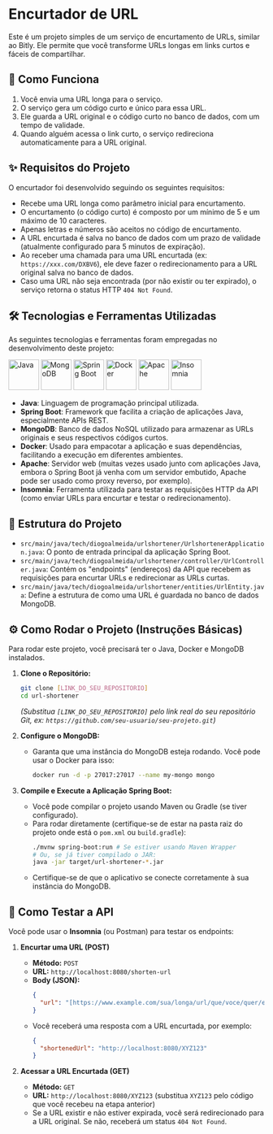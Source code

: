 # Encurtador de URL

Este é um projeto simples de um serviço de encurtamento de URLs, similar ao Bitly. Ele permite que você transforme URLs longas em links curtos e fáceis de compartilhar.

## 🚀 Como Funciona

1.  Você envia uma URL longa para o serviço.
2.  O serviço gera um código curto e único para essa URL.
3.  Ele guarda a URL original e o código curto no banco de dados, com um tempo de validade.
4.  Quando alguém acessa o link curto, o serviço redireciona automaticamente para a URL original.

## ✨ Requisitos do Projeto

O encurtador foi desenvolvido seguindo os seguintes requisitos:

* Recebe uma URL longa como parâmetro inicial para encurtamento.
* O encurtamento (o código curto) é composto por um mínimo de 5 e um máximo de 10 caracteres.
* Apenas letras e números são aceitos no código de encurtamento.
* A URL encurtada é salva no banco de dados com um prazo de validade (atualmente configurado para 5 minutos de expiração).
* Ao receber uma chamada para uma URL encurtada (ex: `https://xxx.com/DXBV6`), ele deve fazer o redirecionamento para a URL original salva no banco de dados.
* Caso uma URL não seja encontrada (por não existir ou ter expirado), o serviço retorna o status HTTP `404 Not Found`.

## 🛠️ Tecnologias e Ferramentas Utilizadas

As seguintes tecnologias e ferramentas foram empregadas no desenvolvimento deste projeto:

<p align="left">
  <img src="https://cdn.jsdelivr.net/gh/devicons/devicon@latest/icons/java/java-original.svg" alt="Java" width="60" height="60"/>
  <img src="https://cdn.jsdelivr.net/gh/devicons/devicon@latest/icons/mongodb/mongodb-original.svg" alt="MongoDB" width="60" height="60"/>
  <img src="https://cdn.jsdelivr.net/gh/devicons/devicon@latest/icons/spring/spring-original.svg" alt="Spring Boot" width="60" height="60"/>
  <img src="https://cdn.jsdelivr.net/gh/devicons/devicon@latest/icons/docker/docker-original.svg" alt="Docker" width="60" height="60"/>
  <img src="https://cdn.jsdelivr.net/gh/devicons/devicon@latest/icons/apache/apache-original.svg" alt="Apache" width="60" height="60"/>
  <img src="https://cdn.jsdelivr.net/gh/devicons/devicon@latest/icons/insomnia/insomnia-original.svg" alt="Insomnia" width="60" height="60"/>
</p>

* **Java**: Linguagem de programação principal utilizada.
* **Spring Boot**: Framework que facilita a criação de aplicações Java, especialmente APIs REST.
* **MongoDB**: Banco de dados NoSQL utilizado para armazenar as URLs originais e seus respectivos códigos curtos.
* **Docker**: Usado para empacotar a aplicação e suas dependências, facilitando a execução em diferentes ambientes.
* **Apache**: Servidor web (muitas vezes usado junto com aplicações Java, embora o Spring Boot já venha com um servidor embutido, Apache pode ser usado como proxy reverso, por exemplo).
* **Insomnia**: Ferramenta utilizada para testar as requisições HTTP da API (como enviar URLs para encurtar e testar o redirecionamento).

## 📂 Estrutura do Projeto

* `src/main/java/tech/diogoalmeida/urlshortener/UrlshortenerApplication.java`: O ponto de entrada principal da aplicação Spring Boot.
* `src/main/java/tech/diogoalmeida/urlshortener/controller/UrlController.java`: Contém os "endpoints" (endereços) da API que recebem as requisições para encurtar URLs e redirecionar as URLs curtas.
* `src/main/java/tech/diogoalmeida/urlshortener/entities/UrlEntity.java`: Define a estrutura de como uma URL é guardada no banco de dados MongoDB.

## ⚙️ Como Rodar o Projeto (Instruções Básicas)

Para rodar este projeto, você precisará ter o Java, Docker e MongoDB instalados.

1.  **Clone o Repositório:**
    ```bash
    git clone [LINK_DO_SEU_REPOSITORIO]
    cd url-shortener
    ```
    *(Substitua `[LINK_DO_SEU_REPOSITORIO]` pelo link real do seu repositório Git, ex: `https://github.com/seu-usuario/seu-projeto.git`)*

2.  **Configure o MongoDB:**
    * Garanta que uma instância do MongoDB esteja rodando. Você pode usar o Docker para isso:
        ```bash
        docker run -d -p 27017:27017 --name my-mongo mongo
        ```

3.  **Compile e Execute a Aplicação Spring Boot:**
    * Você pode compilar o projeto usando Maven ou Gradle (se tiver configurado).
    * Para rodar diretamente (certifique-se de estar na pasta raiz do projeto onde está o `pom.xml` ou `build.gradle`):
        ```bash
        ./mvnw spring-boot:run # Se estiver usando Maven Wrapper
        # Ou, se já tiver compilado o JAR:
        java -jar target/url-shortener-*.jar
        ```
    * Certifique-se de que o aplicativo se conecte corretamente à sua instância do MongoDB.

## 🧪 Como Testar a API

Você pode usar o **Insomnia** (ou Postman) para testar os endpoints:

1.  **Encurtar uma URL (POST)**
    * **Método:** `POST`
    * **URL:** `http://localhost:8080/shorten-url`
    * **Body (JSON):**
        ```json
        {
          "url": "[https://www.example.com/sua/longa/url/que/voce/quer/encurtar](https://www.example.com/sua/longa/url/que/voce/quer/encurtar)"
        }
        ```
    * Você receberá uma resposta com a URL encurtada, por exemplo:
        ```json
        {
          "shortenedUrl": "http://localhost:8080/XYZ123"
        }
        ```

2.  **Acessar a URL Encurtada (GET)**
    * **Método:** `GET`
    * **URL:** `http://localhost:8080/XYZ123` (substitua `XYZ123` pelo código que você recebeu na etapa anterior)
    * Se a URL existir e não estiver expirada, você será redirecionado para a URL original. Se não, receberá um status `404 Not Found`.